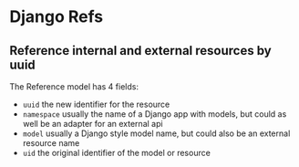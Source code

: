 # Django Refs
## Reference internal and external resources by uuid

The Reference model has 4 fields:

- `uuid` the new identifier for the resource
- `namespace` usually the name of a Django app with models, but could as well be an adapter for an external api
- `model` usually a Django style model name, but could also be an external resource name
- `uid` the original identifier of the model or resource

